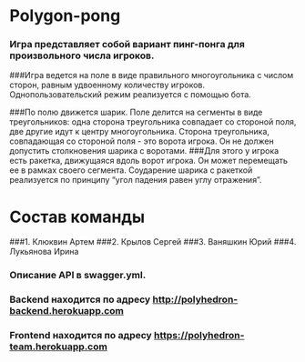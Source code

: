 # Polygon-pong
### Игра представляет собой вариант пинг-понга для произвольного числа игроков. 
###Игра ведется на поле в виде правильного многоугольника с числом сторон, равным удвоенному количеству игроков. Однопользовательский режим реализуется с помощью бота.

###По полю движется шарик. Поле делится на сегменты в виде треугольников: одна сторона треугольника совпадает со стороной поля, две другие идут к центру многоугольника. Сторона треугольника, совпадающая со стороной поля - это ворота игрока. Он не должен допустить столкновения шарика с воротами.
###Для этого у игрока есть ракетка, движущаяся вдоль ворот игрока. Он может перемещать ее в рамках своего сегмента. Соударение шарика с ракеткой реализуется по принципу “угол падения равен углу отражения”.

# Состав команды
###1. Клюквин Артем
###2. Крылов Сергей
###3. Ваняшкин Юрий
###4. Лукьянова Ирина

### Описание API в swagger.yml.
### Backend находится по адресу http://polyhedron-backend.herokuapp.com
### Frontend находится по адресу https://polyhedron-team.herokuapp.com
